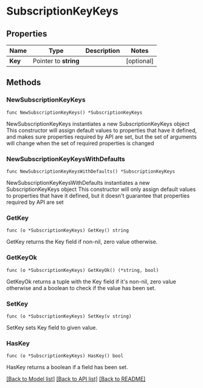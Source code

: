 # SubscriptionKeyKeys

## Properties

Name | Type | Description | Notes
------------ | ------------- | ------------- | -------------
**Key** | Pointer to **string** |  | [optional] 

## Methods

### NewSubscriptionKeyKeys

`func NewSubscriptionKeyKeys() *SubscriptionKeyKeys`

NewSubscriptionKeyKeys instantiates a new SubscriptionKeyKeys object
This constructor will assign default values to properties that have it defined,
and makes sure properties required by API are set, but the set of arguments
will change when the set of required properties is changed

### NewSubscriptionKeyKeysWithDefaults

`func NewSubscriptionKeyKeysWithDefaults() *SubscriptionKeyKeys`

NewSubscriptionKeyKeysWithDefaults instantiates a new SubscriptionKeyKeys object
This constructor will only assign default values to properties that have it defined,
but it doesn't guarantee that properties required by API are set

### GetKey

`func (o *SubscriptionKeyKeys) GetKey() string`

GetKey returns the Key field if non-nil, zero value otherwise.

### GetKeyOk

`func (o *SubscriptionKeyKeys) GetKeyOk() (*string, bool)`

GetKeyOk returns a tuple with the Key field if it's non-nil, zero value otherwise
and a boolean to check if the value has been set.

### SetKey

`func (o *SubscriptionKeyKeys) SetKey(v string)`

SetKey sets Key field to given value.

### HasKey

`func (o *SubscriptionKeyKeys) HasKey() bool`

HasKey returns a boolean if a field has been set.


[[Back to Model list]](../README.md#documentation-for-models) [[Back to API list]](../README.md#documentation-for-api-endpoints) [[Back to README]](../README.md)



